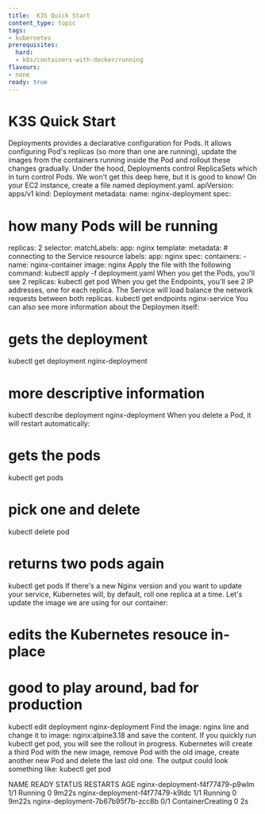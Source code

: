 ```yaml
---
title:  K3S Quick Start
content_type: topic
tags:
- kubernetes
prerequisites:
  hard:
  - k8s/containers-with-docker/running
flavours:
- none
ready: true
---
```


# K3S Quick Start

Deployments provides a declarative configuration for Pods. It allows configuring Pod's replicas (so more than one are running), update the images from the containers running inside the Pod and rollout these changes gradually.
Under the hood, Deployments control ReplicaSets which in turn control Pods. We won't get this deep here, but it is good to know!
On your EC2 instance, create a file named deployment.yaml.
apiVersion: apps/v1
kind: Deployment
metadata:
  name: nginx-deployment
spec:
  # how many Pods will be running
  replicas: 2
  selector:
    matchLabels:
      app: nginx
  template:
    metadata:
      # connecting to the Service resource
      labels:
        app: nginx
    spec:
      containers:
      - name: nginx-container
        image: nginx
Apply the file with the following command:
kubectl apply -f deployment.yaml
When you get the Pods, you'll see 2 replicas:
kubectl get pod
When you get the Endpoints, you'll see 2 IP addresses, one for each replica. The Service will load balance the network requests between both replicas.
kubectl get endpoints nginx-service
You can also see more information about the Deploymen itself:
# gets the deployment
kubectl get deployment nginx-deployment

# more descriptive information
kubectl describe deployment nginx-deployment
When you delete a Pod, it will restart automatically:
# gets the pods
kubectl get pods

# pick one and delete
kubectl delete pod <pod-name>

# returns two pods again
kubectl get pods
If there's a new Nginx version and you want to update your service, Kubernetes will, by default, roll one replica at a time.
Let's update the image we are using for our container:
# edits the Kubernetes resouce in-place
# good to play around, bad for production
kubectl edit deployment nginx-deployment
Find the image: nginx line and change it to image: nginx:alpine3.18 and save the content.
If you quickly run kubectl get pod, you will see the rollout in progress. Kubernetes will create a third Pod with the new image, remove Pod with the old image, create another new Pod and delete the last old one. The output could look something like:
kubectl get pod

NAME                                READY   STATUS              RESTARTS   AGE
nginx-deployment-f4f77479-p9wlm     1/1     Running             0          9m22s
nginx-deployment-f4f77479-k9ldc     1/1     Running             0          9m22s
nginx-deployment-7b67b95f7b-zcc8b   0/1     ContainerCreating   0          2s